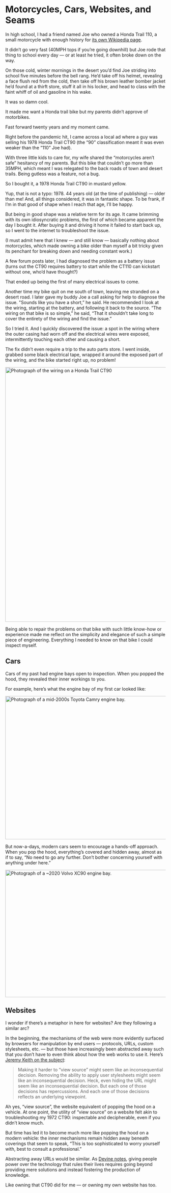 # Motorcycles, Cars, Websites, and Seams

In high school, I had a friend named Joe who owned a Honda Trail 110, a small motorcycle with enough history for [its own Wikipedia page](https://en.wikipedia.org/wiki/Honda_CT_series). 

It didn’t go very fast (40MPH tops if you’re going downhill) but Joe rode that thing to school every day — or at least he tried, it often broke down on the way.

On those cold, winter mornings in the desert you’d find Joe striding into school five minutes before the bell rang. He’d take off his helmet, revealing a face flush red from the cold, then take off his brown leather bomber jacket he’d found at a thirft store, stuff it all in his locker, and head to class with the faint whiff of oil and gasoline in his wake.

It was so damn cool.

It made me want a Honda trail bike but my parents didn’t approve of motorbikes.

Fast forward twenty years and my moment came.

Right before the pandemic hit, I came across a local ad where a guy was selling his 1978 Honda Trail CT90 (the “90” classification meant it was even weaker than the “110” Joe had).

With three little kids to care for, my wife shared the “motorcycles aren’t safe” hesitancy of my parents. But this bike that couldn’t go more than 35MPH, which meant I was relegated to the back roads of town and desert trails. Being gutless was a feature, not a bug.

So I bought it, a 1978 Honda Trail CT90 in mustard yellow.

Yup, that is not a typo: 1978. 44 years old (at the time of publishing) — older than me! And, all things considered, it was in fantastic shape. To be frank, if I’m in that good of shape when I reach that age, I’ll be happy.

But being in good shape was a relative term for its age. It came brimming with its own idiosyncratic problems, the first of which became apparent the day I bought it. After buying it and driving it home it failed to start back up, so I went to the internet to troubleshoot the issue.

(I must admit here that I knew — and still know — basically nothing about motorcycles, which made owning a bike older than myself a bit tricky given its penchant for breaking down and needing constant work.)

A few forum posts later, I had diagnosed the problem as a battery issue (turns out the CT90 requires battery to start while the CT110 can kickstart without one, who’d have thought?)

That ended up being the first of many electrical issues to come.

Another time my bike quit on me south of town, leaving me stranded on a desert road. I later gave my buddy Joe a call asking for help to diagnose the issue. "Sounds like you have a short,” he said. He recommended I look at the wiring, starting at the battery, and following it back to the source. “The wiring on that bike is so simple,” he said, “That it shouldn’t  take long to cover the entirety of the wiring and find the issue.”

So I tried it. And I quickly discovered the issue: a spot in the wiring where the outer casing had worn off and the electrical wires were exposed, intermittently touching each other and causing a short.

The fix didn’t even require a trip to the auto parts store. I went inside, grabbed some black electrical tape, wrapped it around the exposed part of the wiring, and the bike started right up, no problem!

<img src="https://cdn.jim-nielsen.com/blog/2024/cars-and-seams-motorcycle.jpg" width="600" height="800" alt="Photograph of the wiring on a Honda Trail CT90" />

Being able to repair the problems on that bike with such little know-how or experience made me reflect on the simplicity and elegance of such a simple piece of engineering. Everything I needed to know on that bike I could inspect myself.

## Cars

Cars of my past had engine bays open to inspection. When you popped the hood, they revealed their inner workings to you.

For example, here’s what the engine bay of my first car looked like:

<img src="https://cdn.jim-nielsen.com/blog/2024/cars-and-seams-old-engine-bay.jpg" width="600" height="450" alt="Photograph of a mid-2000s Toyota Camry engine bay." />

But now-a-days, modern cars seem to encourage a hands-off approach. When you pop the hood, everything’s covered and hidden away, almost as if to say, “No need to go any further. Don’t bother concerning yourself with anything under here.”

<img src="https://cdn.jim-nielsen.com/blog/2024/cars-and-seams-new-engine-bay.jpg" width="600" height="400" alt="Photograph of a ~2020 Volvo XC90 engine bay." />

## Websites

I wonder if there’s a metaphor in here for websites? Are they following a similar arc?

In the beginning, the mechanisms of the web were more evidently surfaced by browsers for manipulation by end users — protocols, URLs, custom stylesheets, etc. — but those have increasingly been abstracted away such that you don’t have to even think about how the web works to use it. Here’s [Jeremy Keith on the subject](https://adactio.com/journal/6786):

> Making it harder to “view source” might seem like an inconsequential decision. Removing the ability to apply user stylesheets might seem like an inconsequential decision. Heck, even hiding the URL might seem like an inconsequential decision. But each one of those decisions has repercussions. And each one of those decisions reflects an underlying viewpoint.

Ah yes, “view source”, the website equivalent of popping the hood on a vehicle. At one point, the utility of “view source” on a website felt akin to troubleshooting my 1972 CT90: inspectable and decipherable, even if you didn’t know much.

But time has led it to become much more like popping the hood on a modern vehicle: the inner mechanisms remain hidden away beneath coverings that seem to speak, “This is too sophisticated to worry yourself with, best to consult a professional.” 

Abstracting away URLs would be similar. As [Devine notes](https://blog.jim-nielsen.com/2024/notes-from-computing-sustainably/), giving people power over the technology that rules their lives requires going beyond providing mere solutions and instead fostering the production of knowledge.

Like owning that CT90 did for me — or owning my own website has too.